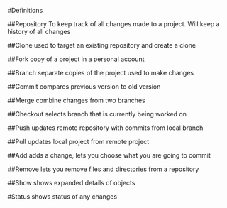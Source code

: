 #Definitions

##Repository
To keep track of all changes made to a project. Will keep a history of all changes

##Clone
used to target an existing repository and create a clone

##Fork
copy of a project in a personal account

##Branch
separate copies of the project used to make changes

##Commit
compares previous version to old version

##Merge
combine changes from two branches

##Checkout
selects branch that is currently being worked on

##Push
updates remote repository with commits from local branch

##Pull
updates local project from remote project

##Add
adds a change, lets you choose what you are going to commit

##Remove
lets you remove files and directories from a repository
 
 ##Show
 shows expanded details of objects
 
 #Status
 shows status of any changes
